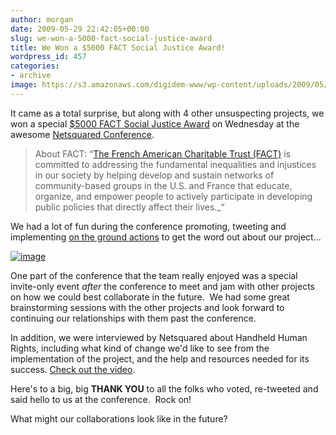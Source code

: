 ```yaml
---
author: morgan
date: 2009-05-29 22:42:05+00:00
slug: we-won-a-5000-fact-social-justice-award
title: We Won a $5000 FACT Social Justice Award!
wordpress_id: 457
categories:
- archive
image: https://s3.amazonaws.com/digidem-www/wp-content/uploads/2009/05/photo3-225x300.jpg
---
```


It came as a total surprise, but along with 4 other unsuspecting projects, we won a special [$5000 FACT Social Justice Award](http://www.netsquared.org/blog/amy-sample-ward/fact-social-justice-award-winners-announced-n2y4) on Wednesday at the awesome [Netsquared Conference](http://www.netsquared.org/conference/n2y4).


> 

> 
> About FACT: “[The French American Charitable Trust (FACT)](http://www.factservices.org/) is committed to addressing the fundamental inequalities and injustices in our society by helping develop and sustain networks of community-based groups in the U.S. and France that educate, organize, and empower people to actively participate in developing public policies that directly affect their lives._“
> 
> 





We had a lot of fun during the conference promoting, tweeting and implementing [on the ground actions](../2009/05/27/4-reasons-to-vote-for-handheld-human-rights-at-netsquared/) to get the word out about our project...




[![image](https://s3.amazonaws.com/digidem-www/wp-content/uploads/2009/05/photo3-225x300.jpg)](https://s3.amazonaws.com/digidem-www/wp-content/uploads/2009/05/photo3.jpg)




One part of the conference that the team really enjoyed was a special invite-only event *after* the conference to meet and jam with other projects on how we could best collaborate in the future.  We had some great brainstorming sessions with the other projects and look forward to continuing our relationships with them past the conference.




In addition, we were interviewed by Netsquared about Handheld Human Rights, including what kind of change we'd like to see from the implementation of the project, and the help and resources needed for its success. [Check out the video](http://www.youtube.com/watch?v=h1JelWHtV0U).




Here's to a big, big **THANK YOU** to all the folks who voted, re-tweeted and said hello to us at the conference.  Rock on!



What might our collaborations look like in the future?
